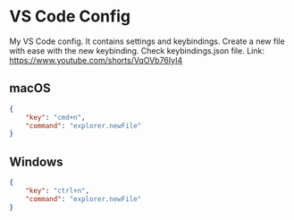 # VS Code Config

My VS Code config. It contains settings and keybindings. Create a new file with ease with the new keybinding. Check keybindings.json file. Link: https://www.youtube.com/shorts/VqOVb76IyI4

## macOS

```json
{
    "key": "cmd+n",
    "command": "explorer.newFile"
}
```

## Windows

```json
{
    "key": "ctrl+n",
    "command": "explorer.newFile"
}
```

